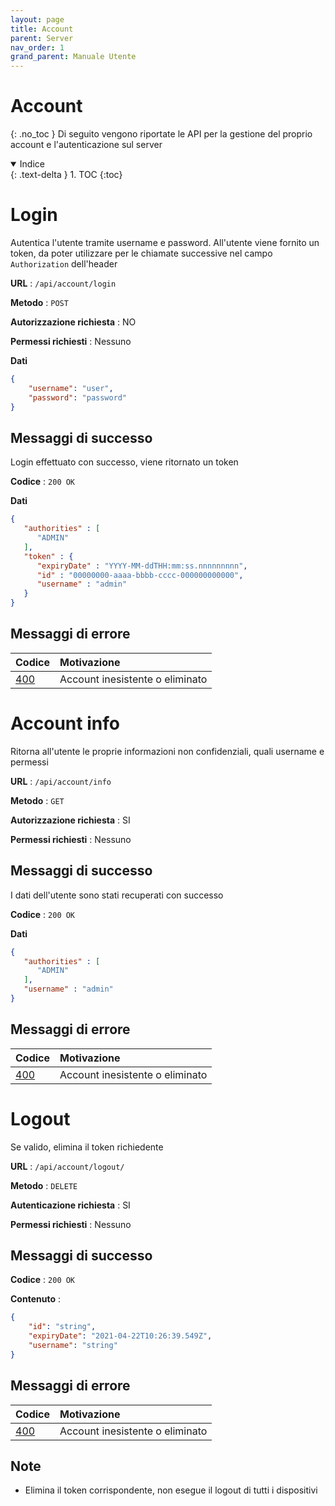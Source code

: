 ```yaml
---
layout: page
title: Account
parent: Server
nav_order: 1
grand_parent: Manuale Utente
---
```

# Account
{: .no_toc }
Di seguito vengono riportate le API per la gestione del proprio
account e l'autenticazione sul server

<details open markdown="block">
  <summary>
    Indice
  </summary>
  {: .text-delta }
1. TOC
{:toc}
</details>

# Login
Autentica l'utente tramite username e password. All'utente viene
fornito un token, da poter utilizzare per le chiamate successive nel
campo `Authorization` dell'header

**URL** : `/api/account/login`

**Metodo** : `POST`

**Autorizzazione richiesta** : NO

**Permessi richiesti** : Nessuno

**Dati** 
```json
{
	"username": "user",
	"password": "password"
}
```

## Messaggi di successo
Login effettuato con successo, viene ritornato un token

**Codice** : `200 OK`

**Dati**
```json
{
   "authorities" : [
      "ADMIN"
   ],
   "token" : {
      "expiryDate" : "YYYY-MM-ddTHH:mm:ss.nnnnnnnnn",
      "id" : "00000000-aaaa-bbbb-cccc-000000000000",
      "username" : "admin"
   }
}
```
## Messaggi di errore

| Codice                                                              | Motivazione                     |
|:--------------------------------------------------------------------|:--------------------------------|
| [400](https://developer.mozilla.org/en-US/docs/Web/HTTP/Status/400) | Account inesistente o eliminato |


# Account info
Ritorna all'utente le proprie informazioni non confidenziali, quali username e permessi

**URL** : `/api/account/info`

**Metodo** : `GET`

**Autorizzazione richiesta** : SI

**Permessi richiesti** : Nessuno

## Messaggi di successo
I dati dell'utente sono stati recuperati con successo

**Codice** : `200 OK`

**Dati**
```json
{
   "authorities" : [
      "ADMIN"
   ],
   "username" : "admin"
}
```

## Messaggi di errore

| Codice                                                              | Motivazione                     |
|:--------------------------------------------------------------------|:--------------------------------|
| [400](https://developer.mozilla.org/en-US/docs/Web/HTTP/Status/400) | Account inesistente o eliminato |

# Logout
Se valido, elimina il token richiedente

**URL** : `/api/account/logout/`

**Metodo** : `DELETE`

**Autenticazione richiesta** : SI

**Permessi richiesti** : Nessuno

## Messaggi di successo

**Codice** : `200 OK`

**Contenuto** : 
```json
{
    "id": "string",
    "expiryDate": "2021-04-22T10:26:39.549Z",
    "username": "string"
}

```

## Messaggi di errore

| Codice                                                              | Motivazione                     |
|:--------------------------------------------------------------------|:--------------------------------|
| [400](https://developer.mozilla.org/en-US/docs/Web/HTTP/Status/400) | Account inesistente o eliminato |

## Note

* Elimina il token corrispondente, non esegue il logout di tutti i dispositivi
